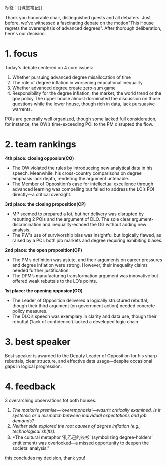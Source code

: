 标签：[[课堂笔记]]

Thank you honorable chair, distinguished guests and all debaters. Just before, we've witnessed a fascinating debate on the motion"This House regrets the overemphsis of advanced degrees". After thorough deliberation, here's our decision. 

# 1. focus

Today's debate centered on 4 core issues: 
1. Whether pursuing advanced degree misallocation of time
2. The role of degree inflation in worsening educational inequality
3. Whether advanced degree create zero-sum game
4. Responsibility for the degree inflation, the market, the world trend or the gov policy
The upper house almost dorminated the discussion on those questions while the lower house, though rich in data, lack pursuasive warrents.

POIs are generally well organized, though some lacked full consideration, for instance, the OW’s time-exceeding POI to the PM disrupted the flow.

# 2. team rankings

**4th place: closing opposion(CO)**

+ The OW violated the rules by introduceing new analytical data in his speech. Meanwhile, his cross-country comparisons on degree emphasis lack depth, rendering the argument untenable. 
+ The Member of Opposition’s case for intellectual excellence through advanced learning was compelling but failed to address the LO’s POI directly—a critical oversight.

**3rd place: the closing proposition(CP)**

+ MP seemed to prepared a lot, but her delivery was disrupted by rebutting 2 POIs and the argument of DLO. The sole clear argument-discrimination and inequality-echoed the OG without adding new analysis. 
+ The PW's use of survivorship bias was insightful but logically flawed, as raised by a POI: both job markets and degree requiring exhibiting biases. 

**2nd place: the open proposition(OP)**

+ The PM’s definition was astute, and their arguments on career pressures and degree inflation were strong. However, their inequality claims needed further justification.
+ The DPM’s manufacturing transformation argument was innovative but offered weak rebuttals to the LO’s points.

**1st place: the opening opposion(OO)**

+ The Leader of Opposition delivered a logically structured rebuttal, though their third argument (on government action) needed concrete policy measures.
+ The DLO’s speech was exemplary in clarity and data use, though their rebuttal (‘lack of confidence’) lacked a developed logic chain. 

# 3. best speaker

Best speaker is awarded to the Deputy Leader of Opposition for his sharp rebuttals, clear structure, and effective data usage—despite occasional gaps in logical progression.

# 4. feedback

3 overarching observations fot both houses.

1. *The motion’s premise—‘overemphasis’—wasn’t critically examined. Is it systemic or a mismatch between individual expectations and job demands?*  
2. *Neither side explored the root causes of degree inflation (e.g., technological shifts).*  
3. *The cultural metaphor ‘孔乙己的长衫’ (symbolizing degree-holders’ entitlement) was overlooked—a missed opportunity to deepen the societal analysis."

this concludes my decision, thank you! 